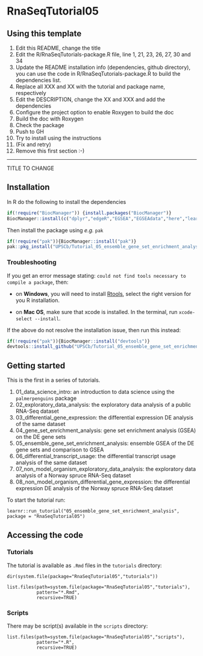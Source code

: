 # RnaSeqTutorial05

## Using this template

1. Edit this README, change the title
2. Edit the R/RnaSeqTutorials-package.R file, line 1, 21, 23, 26, 27, 30 and 34
3. Update the README installation info (dependencies, github directory), you can use the code in R/RnaSeqTutorials-package.R to build the dependencies list.
4. Replace all XXX and XX with the tutorial and package name, respectively
5. Edit the DESCRIPTION, change the XX and XXX and add the dependencies
6. Configure the project option to enable Roxygen to build the doc
7. Build the doc with Roxygen
8. Check the package
9. Push to GH
10. Try to install using the instructions
11. (Fix and retry)
12. Remove this first section :-)

---

TITLE TO CHANGE

## Installation

In R do the following to install the dependencies

```R
if(!require("BiocManager")) {install.packages("BiocManager")}
BiocManager::install(c("dplyr","edgeR","EGSEA","EGSEAdata","here","learnr","limma","org.Hs.eg.db","readr","tibble","UpSetR"))
```

Then install the package using _e.g._ `pak`

 ```R
 if(!require("pak")){BiocManager::install("pak")}
 pak::pkg_install("UPSCb/Tutorial_05_ensemble_gene_set_enrichment_analysis")
 ```

### Troubleshooting

If you get an error message stating: `could not find tools necessary to compile a package`, then:

* on **Windows**, you will need to install [Rtools](https://cran.r-project.org/bin/windows/Rtools/), select the right version for you R installation.

* on **Mac OS**, make sure that xcode is installed. In the terminal, run `xcode-select --install`.

If the above do not resolve the installation issue, then run this instead:

```R
if(!require("pak")){BiocManager::install("devtools")}
devtools::install_github("UPSCb/Tutorial_05_ensemble_gene_set_enrichment_analysis")
```

## Getting started

This is the first in a series of tutorials.

1. 01_data_science_intro: an introduction to data science using the `palmerpenguins` package
2. 02_exploratory_data_analysis: the exploratory data analysis of a public RNA-Seq dataset
3. 03_differential_gene_expression: the differential expression DE analysis of the same dataset
4. 04_gene_set_enrichment_analysis: gene set enrichment analysis (GSEA) on the DE gene sets
5. 05_ensemble_gene_set_enrichment_analysis: ensemble GSEA of the DE gene sets and comparison to GSEA
6. 06_differential_transcript_usage: the differential transcript usage analysis of the same dataset
7. 07_non_model_organism_exploratory_data_analysis: the exploratory data analysis of a Norway spruce RNA-Seq dataset
8. 08_non_model_organism_differential_gene_expression: the differential expression DE analysis of the Norway spruce RNA-Seq dataset

To start the tutorial run:

```{r tutorial}
learnr::run_tutorial("05_ensemble_gene_set_enrichment_analysis", package = "RnaSeqTutorial05")
```

## Accessing the code

### Tutorials

The tutorial is available as `.Rmd` files in the `tutorials` directory:

```{r tutorial list}
dir(system.file(package="RnaSeqTutorial05","tutorials"))
```

```{r tutorial paths}
list.files(path=system.file(package="RnaSeqTutorial05","tutorials"),
           pattern="*.Rmd",
           recursive=TRUE)
```

### Scripts

There may be script(s) available in the `scripts` directory:

```{r script paths}
list.files(path=system.file(package="RnaSeqTutorial05","scripts"),
           pattern="*.R",
           recursive=TRUE)
```

